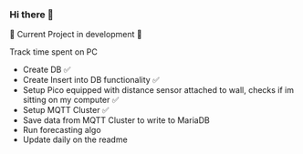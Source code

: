 ### Hi there 👋

🚧 Current Project in development 🚧


Track time spent on PC

- Create DB ✅
- Create Insert into DB functionality ✅
- Setup Pico equipped with distance sensor attached to wall, checks if im sitting on my computer ✅
- Setup MQTT Cluster ✅
- Save data from MQTT Cluster to write to MariaDB
- Run forecasting algo
- Update daily on the readme